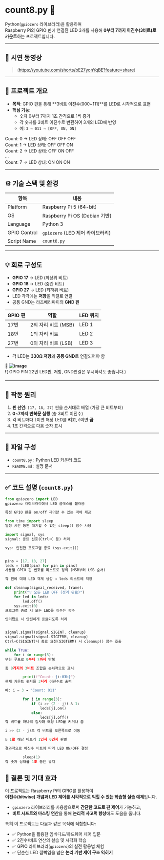 # count8.py 🔢

Python(`gpiozero` 라이브러리)을 활용하여  
Raspberry Pi의 GPIO 핀에 연결된 LED 3개를 사용해 **0부터 7까지 이진수(3비트)로 카운트**하는 프로젝트입니다.

---

## 🔴 시연 동영상  
> (https://youtube.com/shorts/bE27yohYqBE?feature=share)

---

## 📌 프로젝트 개요

- **목적**: GPIO 핀을 통해 **3비트 이진수(000~111)**를 LED로 시각적으로 표현
- **핵심 기능**:
  - 숫자 0부터 7까지 1초 간격으로 1씩 증가
  - 각 숫자를 3비트 이진수로 변환하여 3개의 LED에 반영
  - 예: `3 → 011 → [OFF, ON, ON]`

Count: 0 → LED 상태: OFF OFF OFF  
Count: 1 → LED 상태: OFF OFF ON  
Count: 2 → LED 상태: OFF ON OFF  
...  
Count: 7 → LED 상태: ON ON ON  

---

## ⚙️ 기술 스택 및 환경

| 항목             | 내용                              |
|------------------|-----------------------------------|
| Platform         | Raspberry Pi 5 (64-bit)           |
| OS               | Raspberry Pi OS (Debian 기반)     |
| Language         | Python 3                          |
| GPIO Control     | `gpiozero` (LED 제어 라이브러리)  |
| Script Name      | `count8.py`                       |

---


## 💡 회로 구성도

- **GPIO 17** → LED (최상위 비트)  
- **GPIO 18** → LED (중간 비트)  
- **GPIO 27** → LED (최하위 비트)   
- LED 각각에는 **저항**을 직렬로 연결  
- 공통 GND는 라즈베리파이의 **GND 핀**    

| GPIO 핀 | 역할 | LED 위치 |
|---------|------|-----------|
| 17번    | 2의 자리 비트 (MSB) | LED 1 |
| 18번    | 1의 자리 비트      | LED 2 |
| 27번    | 0의 자리 비트 (LSB) | LED 3 |

- 각 LED는 **330Ω 저항**과 **공통 GND**로 연결되어야 함  


📸 **![image](https://github.com/user-attachments/assets/a3ee14e2-00fb-4a51-bd81-8fb8d52e6c55)**  
❗( GPIO PIN 22번 LED핀, 저항, GND연결은 무시하셔도 좋습니다.)

---

## 🧠 작동 원리

1. **핀 선언**: `[17, 18, 27]` 핀을 순서대로 배열 (가장 큰 비트부터)
2. **0~7까지 반복문 실행** (총 3비트 이진수)
3. 각 비트마다 `1`이면 해당 LED를 **켜고**, `0`이면 **끔**
4. 1초 간격으로 다음 숫자 표시


---

## 📂 파일 구성

- `count8.py` : Python LED 카운터 코드
- `README.md` : 설명 문서

---


## ✅ 코드 설명 (`count8.py`)

```python
from gpiozero import LED
gpiozero 라이브러리에서 LED 클래스를 불러옴

특정 GPIO 핀을 on/off 제어할 수 있는 객체 제공

from time import sleep
일정 시간 동안 대기할 수 있는 sleep() 함수 사용

import signal, sys
signal: 종료 신호(Ctrl+C 등) 처리

sys: 안전한 프로그램 종료 (sys.exit())


pins = [17, 18, 27]
leds = [LED(pin) for pin in pins]
사용할 GPIO 핀 번호를 리스트로 정의 (MSB부터 LSB 순서)

각 핀에 대해 LED 객체 생성 → leds 리스트에 저장

def cleanup(signal_received, frame):
    print("💡 모든 LED OFF (정리 완료)")
    for led in leds:
        led.off()
    sys.exit(0)
프로그램 종료 시 모든 LED를 꺼주는 함수

인터럽트 시 안전하게 종료되도록 처리


signal.signal(signal.SIGINT, cleanup)
signal.signal(signal.SIGTERM, cleanup)
Ctrl+C(SIGINT)나 종료 요청(SIGTERM) 시 cleanup() 함수 호출

while True:
    for i in range(8):
무한 루프로 0부터 7까지 반복

총 8가지의 3비트 조합을 순차적으로 표시

        print(f"Count: {i:03b}")
현재 카운트 숫자를 3자리 이진수로 출력

예: i = 3 → "Count: 011"

        for j in range(3):
            if (i >> (2 - j)) & 1:
                leds[j].on()
            else:
                leds[j].off()
각 비트를 하나씩 검사해 해당 LED를 켜거나 끔

i >> (2 - j)로 각 비트를 오른쪽으로 이동

& 1로 해당 비트가 1인지 0인지 판별

결과적으로 이진수 비트에 따라 LED ON/OFF 결정

        sleep(1)
각 숫자 상태를 1초 동안 유지

```



## 🧾 결론 및 기대 효과

이 프로젝트는 Raspberry Pi의 GPIO를 활용하여  
**이진수(bitwise) 개념과 LED 제어를 시각적으로 익힐 수 있는 학습형 실습 예제**입니다.

- `gpiozero` 라이브러리를 사용함으로써 **간단한 코드로 핀 제어**가 가능하고,
- **비트 시프트와 마스킹 연산**을 통해 **논리적 사고력 향상**에도 도움을 줍니다.

특히 이 프로젝트는 다음과 같은 목적에 적합합니다:

- ✅ Python을 활용한 임베디드/하드웨어 제어 입문
- ✅ 2진수/비트 연산의 실습 및 시각화 학습
- ✅ GPIO 라이브러리(`gpiozero`)의 실전 활용법 체험
- ✅ 단순한 LED 깜빡임을 넘은 **논리 기반 제어 구조 익히기**
